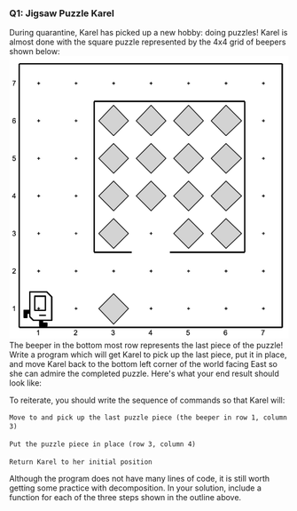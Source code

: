 ### Q1: Jigsaw Puzzle Karel

During quarantine, Karel has picked up a new hobby: doing puzzles! Karel is almost done with the square puzzle represented by the 4x4 grid of beepers shown below:
![image of a1](https://github.com/onyxwizard/code-place-2021-stanford-university-python/blob/main/images/assignment%2011.jpeg)
The beeper in the bottom most row represents the last piece of the puzzle! Write a program which will get Karel to pick up the last piece, put it in place, and move Karel back to the bottom left corner of the world facing East so she can admire the completed puzzle. Here's what your end result should look like:

To reiterate, you should write the sequence of commands so that Karel will:

    Move to and pick up the last puzzle piece (the beeper in row 1, column 3)

    Put the puzzle piece in place (row 3, column 4)

    Return Karel to her initial position

Although the program does not have many lines of code, it is still worth getting some practice with decomposition. In your solution, include a function for each of the three steps shown in the outline above.
